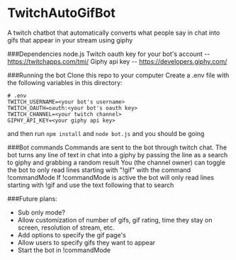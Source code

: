 # TwitchAutoGifBot
A twitch chatbot that automatically converts what people say in chat into gifs that appear in your stream using giphy

###Dependencies
node.js
Twitch oauth key for your bot's account -- https://twitchapps.com/tmi/
Giphy api key -- https://developers.giphy.com/

###Running the bot
Clone this repo to your computer
Create a .env file with the following variables in this directory:
```
# .env
TWITCH_USERNAME=<your bot's username>
TWITCH_OAUTH=oauth:<your bot's oauth key>
TWITCH_CHANNEL=<your twitch channel>
GIPHY_API_KEY=<your giphy api key>
```

and then run `npm install` and `node bot.js` and you should be going 

###Bot commands
Commands are sent to the bot through twitch chat.
The bot turns any line of text in chat into a giphy by passing the line as a search to giphy and grabbing a random result
You (the channel owner) can toggle the bot to only read lines starting with "!gif" with the command !commandMode
If !commandMode is active the bot will only read lines starting with !gif and use the text following that to search

###Future plans:
- Sub only mode?
- Allow customization of number of gifs, gif rating, time they stay on screen, resolution of stream, etc.
- Add options to specify the gif page's 
- Allow users to specify gifs they want to appear
- Start the bot in !commandMode